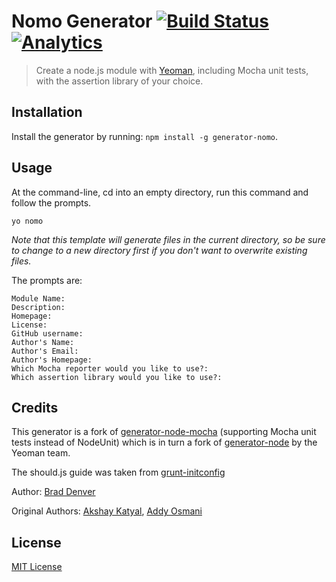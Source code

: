 # Nomo Generator [![Build Status](https://secure.travis-ci.org/taoyuan/generator-nomo.png?branch=master)](https://travis-ci.org/taoyuan/generator-nomo) [![Analytics](https://ga-beacon.appspot.com/UA-40041520-3/generator-nomo/readme)](https://github.com/igrigorik/ga-beacon)

> Create a node.js module with [Yeoman](http://yeoman.io/), including Mocha unit tests, with the assertion library of your choice.

## Installation

Install the generator by running: `npm install -g generator-nomo`.


## Usage

At the command-line, cd into an empty directory, run this command and follow the prompts.

```
yo nomo
```

_Note that this template will generate files in the current directory, so be sure to change to a new directory first if you don't want to overwrite existing files._

The prompts are:

```
Module Name:
Description:
Homepage:
License:
GitHub username:
Author's Name:
Author's Email:
Author's Homepage:
Which Mocha reporter would you like to use?:
Which assertion library would you like to use?:
```


## Credits
This generator is a fork of [generator-node-mocha](https://github.com/yeoman/generator-node) (supporting Mocha unit tests instead of NodeUnit) which is in turn a fork of [generator-node](https://github.com/yeoman/generator-node) by the Yeoman team.

The should.js guide was taken from [grunt-initconfig](https://github.com/pismute/grunt-initconfig/blob/master/src/test/initconfig-test.coffee)

Author: [Brad Denver](https://github.com/taoyuan)

Original Authors: [Akshay Katyal](https://github.com/MrDHat), [Addy Osmani](https://github.com/addyosmani)

## License

[MIT License](http://en.wikipedia.org/wiki/MIT_License)